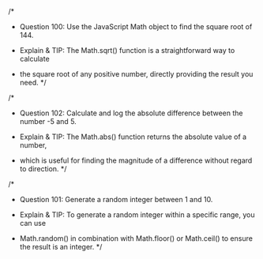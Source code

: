 /\*

- Question 100: Use the JavaScript Math object to find the square root of 144.

- Explain & TIP: The Math.sqrt() function is a straightforward way to calculate
- the square root of any positive number, directly providing the result you need.
  \*/

/\*

- Question 102: Calculate and log the absolute difference between the number -5 and 5.

- Explain & TIP: The Math.abs() function returns the absolute value of a number,
- which is useful for finding the magnitude of a difference without regard to direction.
  \*/

/\*

- Question 101: Generate a random integer between 1 and 10.

- Explain & TIP: To generate a random integer within a specific range, you can use
- Math.random() in combination with Math.floor() or Math.ceil() to ensure the result is an integer.
  \*/
